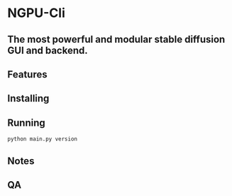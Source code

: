 NGPU-Cli
=======
The most powerful and modular stable diffusion GUI and backend.
-----------

## Features


## Installing



## Running
```
python main.py version
```


## Notes



## QA

